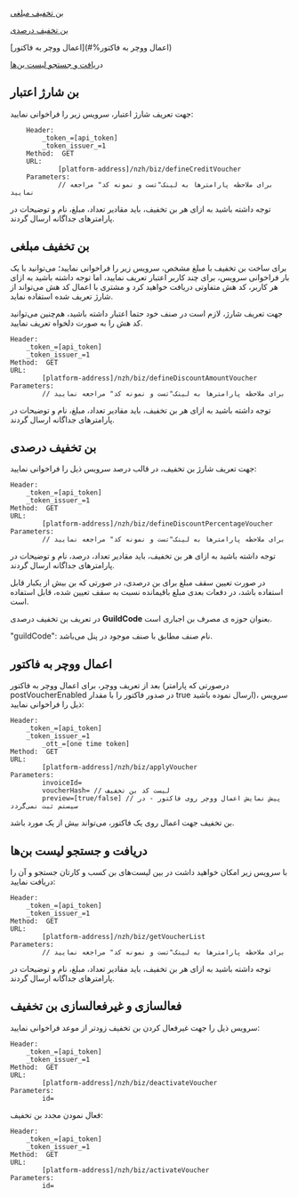  [بن تخفیف مبلغی](#%20%D8%A8%D9%86%20%D8%AA%D8%AE%D9%81%DB%8C%D9%81%20%D9%85%D8%A8%D9%84%D8%BA%DB%8C)

  [بن تخفیف درصدی](##%20%D8%A8%D9%86%20%D8%AA%D8%AE%D9%81%DB%8C%D9%81%20%D8%AF%D8%B1%D8%B5%D8%AF%DB%8C)

  [اعمال ووچر به فاکتور](#%اعمال ووچر به فاکتور)

 د[ریافت و جستجو لیست بن‌ها](#%20%D8%AF%D8%B1%DB%8C%D8%A7%D9%81%D8%AA-%D9%88-%D8%AC%D8%B3%D8%AA%D8%AC%D9%88-%D9%84%DB%8C%D8%B3%D8%AA-%D8%A8%D9%86%E2%80%8C%D9%87%D8%A7)

## بن شارژ اعتبار

جهت تعریف شارژ اعتبار، سرویس زیر را فراخوانی نمایید:

```curl
    Header:
        _token_=[api_token]
        _token_issuer_=1
    Method:  GET 
    URL:
            [platform-address]/nzh/biz/defineCreditVoucher
    Parameters:
            // برای ملاحظه پارامترها به لینک"تست و نمونه کد" مراجعه نمایید
```


توجه داشته باشید به ازای هر بن تخفیف، باید مقادیر تعداد، مبلغ، نام و توضیحات در پارامترهای جداگانه ارسال گردند.

<div class="box-end">
</div>

## بن تخفیف مبلغی

برای ساخت بن تخفیف با مبلغ مشخص، سرویس زیر را فراخوانی نمایید؛ می‌توانید با یک بار فراخوانی سرویس، برای چند کاربر اعتبار تعریف نمایید، اما توجه داشته باشید به ازای هر کاربر، کد هش متفاوتی دریافت خواهید کرد و مشتری با اعمال کد هش می‌تواند از شارژ تعریف شده استفاده نماید.

جهت تعریف شارژ، لازم است در صنف خود حتما اعتبار داشته باشید، هم‌چنین می‌توانید کد هش را به صورت دلخواه تعریف نمایید.

    Header:
        _token_=[api_token]
        _token_issuer_=1
    Method:  GET 
    URL:
            [platform-address]/nzh/biz/defineDiscountAmountVoucher
    Parameters:
            // برای ملاحظه پارامترها به لینک"تست و نمونه کد" مراجعه نمایید

توجه داشته باشید به ازای هر بن تخفیف، باید مقادیر تعداد، مبلغ، نام و توضیحات در پارامترهای جداگانه ارسال گردند.

<div class="box-end">
</div>

## بن تخفیف درصدی

جهت تعریف شارژ بن تخفیف، در قالب درصد سرویس ذیل را فراخوانی نمایید:

    Header:
        _token_=[api_token]
        _token_issuer_=1
    Method:  GET 
    URL:
            [platform-address]/nzh/biz/defineDiscountPercentageVoucher
    Parameters:
            // برای ملاحظه پارامترها به لینک"تست و نمونه کد" مراجعه نمایید

توجه داشته باشید به ازای هر بن تخفیف، باید مقادیر تعداد، درصد، نام و توضیحات در پارامترهای جداگانه ارسال گردند.

در صورت تعیین سقف مبلغ برای بن درصدی، در صورتی که بن بیش از یکبار قابل استفاده باشد، در دفعات بعدی مبلغ باقیمانده نسبت به سقف تعیین شده، قابل استفاده است.

در تعریف بن تخفیف درصدی **GuildCode** بعنوان حوزه ی مصرف بن اجباری است.

"guildCode":  نام صنف مطابق با صنف موجود در پنل می‌باشد.

<div class="box-end">
</div>

## اعمال ووچر به فاکتور

بعد از تعریف ووچر، برای اعمال ووچر به فاکتور (درصورتی که پارامتر postVoucherEnabled در صدور فاکتور را با مقدار true ارسال نموده باشید)، سرویس ذیل را فراخوانی نمایید:

    Header:
        _token_=[api_token]
        _token_issuer_=1
            _ott_=[one time token]
    Method:  GET 
    URL:
            [platform-address]/nzh/biz/applyVoucher
    Parameters:
            invoiceId= 
            voucherHash= // لیست کد بن تخفیف
            preview=[true/false] // پیش نمایش اعمال ووچر روی فاکتور - در سیستم ثبت نمی‌گردد

بن تخفیف جهت اعمال روی یک فاکتور، می‌تواند بیش از یک مورد باشد.

<div class="box-end">
</div>

## دریافت و جستجو لیست بن‌ها

با سرویس زیر امکان خواهید داشت در بین لیست‌های بن کسب و کارتان جستجو و آن را دریافت نمایید:

    Header:
        _token_=[api_token]
        _token_issuer_=1
    Method:  GET 
    URL:
            [platform-address]/nzh/biz/getVoucherList
    Parameters:
            // برای ملاحظه پارامترها به لینک"تست و نمونه کد" مراجعه نمایید

توجه داشته باشید به ازای هر بن تخفیف، باید مقادیر تعداد، مبلغ، نام و توضیحات در پارامترهای جداگانه ارسال گردند.

<div class="box-end">
</div>

## فعالسازی و غیرفعالسازی بن تخفیف

سرویس ذیل را جهت غیرفعال کردن بن تخفیف زودتر از موعد فراخوانی نمایید:

    Header:
        _token_=[api_token]
        _token_issuer_=1
    Method:  GET 
    URL:
            [platform-address]/nzh/biz/deactivateVoucher
    Parameters:
            id=

فعال نمودن مجدد بن تخفیف:

    Header:
        _token_=[api_token]
        _token_issuer_=1
    Method:  GET 
    URL:
            [platform-address]/nzh/biz/activateVoucher
    Parameters:
            id=

<div class="box-end">
</div>
